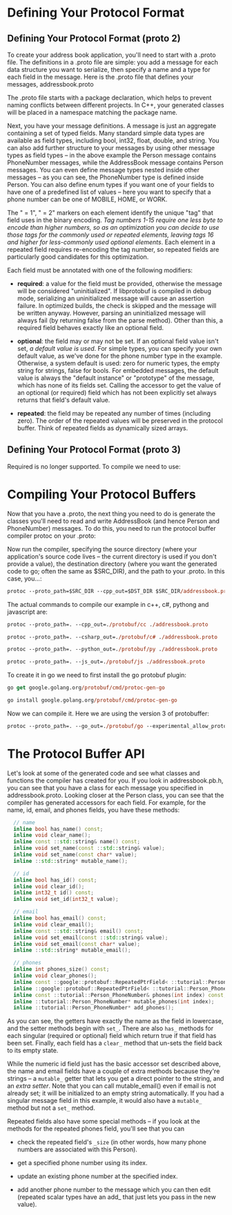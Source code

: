 # Defining Your Protocol Format

## Defining Your Protocol Format (proto 2)

To create your address book application, you'll need to start with a .proto file. The definitions in a .proto file are simple: you add a message for each data structure you want to serialize, then specify a name and a type for each field in the message. Here is the .proto file that defines your messages, addressbook.proto

The .proto file starts with a package declaration, which helps to prevent naming conflicts between different projects. In C++, your generated classes will be placed in a namespace matching the package name.

Next, you have your message definitions. A message is just an aggregate containing a set of typed fields. Many standard simple data types are available as field types, including bool, int32, float, double, and string. You can also add further structure to your messages by using other message types as field types – in the above example the Person message contains PhoneNumber messages, while the AddressBook message contains Person messages. You can even define message types nested inside other messages – as you can see, the PhoneNumber type is defined inside Person. You can also define enum types if you want one of your fields to have one of a predefined list of values – here you want to specify that a phone number can be one of MOBILE, HOME, or WORK.

The " = 1", " = 2" markers on each element identify the unique "tag" that field uses in the binary encoding. _Tag numbers 1-15 require one less byte to encode than higher numbers, so as an optimization you can decide to use those tags for the commonly used or repeated elements, leaving tags 16 and higher for less-commonly used optional elements_. Each element in a repeated field requires re-encoding the tag number, so repeated fields are particularly good candidates for this optimization.

Each field must be annotated with one of the following modifiers:

- __required__: a value for the field must be provided, otherwise the message will be considered "uninitialized". If libprotobuf is compiled in debug mode, serializing an uninitialized message will cause an assertion failure. In optimized builds, the check is skipped and the message will be written anyway. However, parsing an uninitialized message will always fail (by returning false from the parse method). Other than this, a required field behaves exactly like an optional field.

- __optional__: the field may or may not be set. If an optional field value isn't set, _a default value is used_. For simple types, you can specify your own default value, as we've done for the phone number type in the example. Otherwise, a system default is used: zero for numeric types, the empty string for strings, false for bools. For embedded messages, the default value is always the "default instance" or "prototype" of the message, which has none of its fields set. Calling the accessor to get the value of an optional (or required) field which has not been explicitly set always returns that field's default value.

- __repeated__: the field may be repeated any number of times (including zero). The order of the repeated values will be preserved in the protocol buffer. Think of repeated fields as dynamically sized arrays.

## Defining Your Protocol Format (proto 3)

Required is no longer supported. To compile we need to use:

# Compiling Your Protocol Buffers

Now that you have a .proto, the next thing you need to do is generate the classes you'll need to read and write AddressBook (and hence Person and PhoneNumber) messages. To do this, you need to run the protocol buffer compiler protoc on your .proto:

Now run the compiler, specifying the source directory (where your application's source code lives – the current directory is used if you don't provide a value), the destination directory (where you want the generated code to go; often the same as $SRC_DIR), and the path to your .proto. In this case, you...:

```ps
protoc --proto_path=$SRC_DIR --cpp_out=$DST_DIR $SRC_DIR/addressbook.proto
```

The actual commands to compile our example in c++, c#, pythong and javascript are:

```ps
protoc --proto_path=. --cpp_out=./protobuf/cc ./addressbook.proto

protoc --proto_path=. --csharp_out=./protobuf/c# ./addressbook.proto

protoc --proto_path=. --python_out=./protobuf/py ./addressbook.proto

protoc --proto_path=. --js_out=./protobuf/js ./addressbook.proto

```

To create it in go we need to first install the go protobuf plugin:

```ps
go get google.golang.org/protobuf/cmd/protoc-gen-go

go install google.golang.org/protobuf/cmd/protoc-gen-go
```

Now we can compile it. Here we are using the version 3 of protobuffer:
```ps
protoc --proto_path=. --go_out=./protobuf/go --experimental_allow_proto3_optional ./addressbook.proto
```

# The Protocol Buffer API

Let's look at some of the generated code and see what classes and functions the compiler has created for you. If you look in addressbook.pb.h, you can see that you have a class for each message you specified in addressbook.proto. Looking closer at the Person class, you can see that the compiler has generated accessors for each field. For example, for the name, id, email, and phones fields, you have these methods:

```cc
  // name
  inline bool has_name() const;
  inline void clear_name();
  inline const ::std::string& name() const;
  inline void set_name(const ::std::string& value);
  inline void set_name(const char* value);
  inline ::std::string* mutable_name();

  // id
  inline bool has_id() const;
  inline void clear_id();
  inline int32_t id() const;
  inline void set_id(int32_t value);

  // email
  inline bool has_email() const;
  inline void clear_email();
  inline const ::std::string& email() const;
  inline void set_email(const ::std::string& value);
  inline void set_email(const char* value);
  inline ::std::string* mutable_email();

  // phones
  inline int phones_size() const;
  inline void clear_phones();
  inline const ::google::protobuf::RepeatedPtrField< ::tutorial::Person_PhoneNumber >& phones() const;
  inline ::google::protobuf::RepeatedPtrField< ::tutorial::Person_PhoneNumber >* mutable_phones();
  inline const ::tutorial::Person_PhoneNumber& phones(int index) const;
  inline ::tutorial::Person_PhoneNumber* mutable_phones(int index);
  inline ::tutorial::Person_PhoneNumber* add_phones();
```

As you can see, the getters have exactly the name as the field in lowercase, and the setter methods begin with `set_`. There are also `has_` methods for each singular (required or optional) field which return true if that field has been set. Finally, each field has a `clear_` method that un-sets the field back to its empty state.

While the numeric id field just has the basic accessor set described above, the name and email fields have a couple of extra methods because they're strings – a `mutable_` getter that lets you get a direct pointer to the string, and an _extra setter_. Note that you can call mutable_email() even if email is not already set; it will be initialized to an empty string automatically. If you had a singular message field in this example, it would also have a `mutable_` method but not a `set_` method.

Repeated fields also have some special methods – if you look at the methods for the repeated phones field, you'll see that you can

- check the repeated field's `_size` (in other words, how many phone numbers are associated with this Person).

- get a specified phone number using its index.

- update an existing phone number at the specified index.

- add another phone number to the message which you can then edit (repeated scalar types have an add_ that just lets you pass in the new value).

